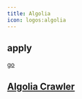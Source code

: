 ```yaml
---
title: Algolia
icon: logos:algolia
---
```


## apply

[go][apply]

## [Algolia Crawler][Algolia Crawler]

[apply]: https://docsearch.algolia.com/apply/
[Algolia Crawler]: https://crawler.algolia.com/admin/crawlers/
